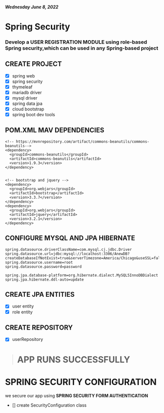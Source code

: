 ##### Wednesday June 8, 2022

# Spring Security

### Develop a **USER REGISTRATION MODULE** using role-based Spring security,which can be used in any Spring-based project

## CREATE PROJECT

- [x] spring web
- [x] spring security
- [x] thymeleaf
- [x] mariadb driver
- [x] mysql driver
- [x] spring data jpa
- [x] cloud bootstrap
- [x] spring boot dev tools

## POM.XML MAV DEPENDENCIES

```
<!-- https://mvnrepository.com/artifact/commons-beanutils/commons-beanutils-->
<dependency>
  <groupId>commons-beanutils</groupId>
  <artifactId>commons-beanutils</artifactId>
  <version>1.9.3</version>
</dependency>


<!-- bootstrap and jquery -->
<dependency>
  <groupId>org.webjars</groupId>
  <artifactId>bootstrap</artifactId>
  <version>3.3.7</version>
</dependency>
<dependency>
  <groupId>org.webjars</groupId>
  <artifactId>jquery</artifactId>
  <version>3.2.1</version>
</dependency>
```

## CONFIGURE MYSQL AND JPA HIBERNATE

```
spring.datasource.driverClassName=com.mysql.cj.jdbc.Driver
spring.datasource.url=jdbc:mysql://localhost:3306/AnewDB?createDatabaseIfNotExist=true&serverTimezone=America/Chicago&useSSL=false
spring.datasource.username=root
spring.datasource.password=password

spring.jpa.database-platform=org.hibernate.dialect.MySQL5InnoDBDialect
spring.jpa.hibernate.ddl-auto=update
```

## CREATE JPA ENTITIES

- [x] user entity
- [x] role entity

## CREATE REPOSITORY

- [x] userRepository

> # **APP RUNS SUCCESSFULLY**

# SPRING SECURITY CONFIGURATION

we secure our app using **SPRING SECURITY FORM AUTHENTICATION**

- [] create SecurityConfiguration class
